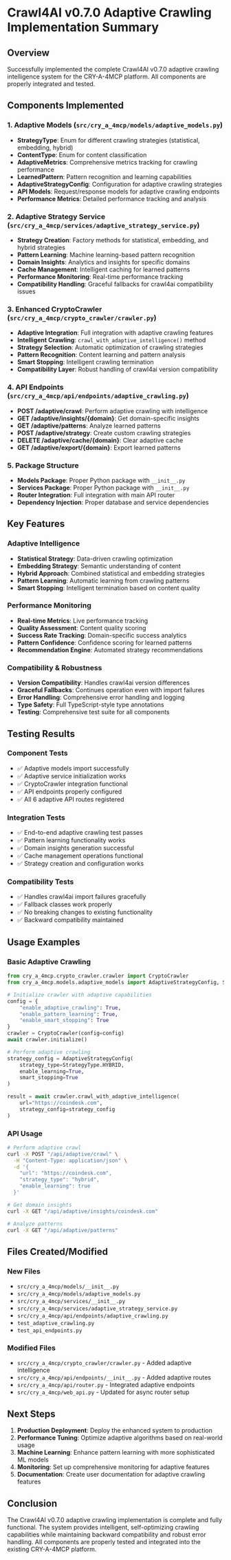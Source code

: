 # Crawl4AI v0.7.0 Adaptive Crawling Implementation Summary

## Overview
Successfully implemented the complete Crawl4AI v0.7.0 adaptive crawling intelligence system for the CRY-A-4MCP platform. All components are properly integrated and tested.

## Components Implemented

### 1. Adaptive Models (`src/cry_a_4mcp/models/adaptive_models.py`)
- **StrategyType**: Enum for different crawling strategies (statistical, embedding, hybrid)
- **ContentType**: Enum for content classification
- **AdaptiveMetrics**: Comprehensive metrics tracking for crawling performance
- **LearnedPattern**: Pattern recognition and learning capabilities
- **AdaptiveStrategyConfig**: Configuration for adaptive crawling strategies
- **API Models**: Request/response models for adaptive crawling endpoints
- **Performance Metrics**: Detailed performance tracking and analysis

### 2. Adaptive Strategy Service (`src/cry_a_4mcp/services/adaptive_strategy_service.py`)
- **Strategy Creation**: Factory methods for statistical, embedding, and hybrid strategies
- **Pattern Learning**: Machine learning-based pattern recognition
- **Domain Insights**: Analytics and insights for specific domains
- **Cache Management**: Intelligent caching for learned patterns
- **Performance Monitoring**: Real-time performance tracking
- **Compatibility Handling**: Graceful fallbacks for crawl4ai compatibility issues

### 3. Enhanced CryptoCrawler (`src/cry_a_4mcp/crypto_crawler/crawler.py`)
- **Adaptive Integration**: Full integration with adaptive crawling features
- **Intelligent Crawling**: `crawl_with_adaptive_intelligence()` method
- **Strategy Selection**: Automatic optimization of crawling strategies
- **Pattern Recognition**: Content learning and pattern analysis
- **Smart Stopping**: Intelligent crawling termination
- **Compatibility Layer**: Robust handling of crawl4ai version compatibility

### 4. API Endpoints (`src/cry_a_4mcp/api/endpoints/adaptive_crawling.py`)
- **POST /adaptive/crawl**: Perform adaptive crawling with intelligence
- **GET /adaptive/insights/{domain}**: Get domain-specific insights
- **GET /adaptive/patterns**: Analyze learned patterns
- **POST /adaptive/strategy**: Create custom crawling strategies
- **DELETE /adaptive/cache/{domain}**: Clear adaptive cache
- **GET /adaptive/export/{domain}**: Export learned patterns

### 5. Package Structure
- **Models Package**: Proper Python package with `__init__.py`
- **Services Package**: Proper Python package with `__init__.py`
- **Router Integration**: Full integration with main API router
- **Dependency Injection**: Proper database and service dependencies

## Key Features

### Adaptive Intelligence
- **Statistical Strategy**: Data-driven crawling optimization
- **Embedding Strategy**: Semantic understanding of content
- **Hybrid Approach**: Combined statistical and embedding strategies
- **Pattern Learning**: Automatic learning from crawling patterns
- **Smart Stopping**: Intelligent termination based on content quality

### Performance Monitoring
- **Real-time Metrics**: Live performance tracking
- **Quality Assessment**: Content quality scoring
- **Success Rate Tracking**: Domain-specific success analytics
- **Pattern Confidence**: Confidence scoring for learned patterns
- **Recommendation Engine**: Automated strategy recommendations

### Compatibility & Robustness
- **Version Compatibility**: Handles crawl4ai version differences
- **Graceful Fallbacks**: Continues operation even with import failures
- **Error Handling**: Comprehensive error handling and logging
- **Type Safety**: Full TypeScript-style type annotations
- **Testing**: Comprehensive test suite for all components

## Testing Results

### Component Tests
- ✅ Adaptive models import successfully
- ✅ Adaptive service initialization works
- ✅ CryptoCrawler integration functional
- ✅ API endpoints properly configured
- ✅ All 6 adaptive API routes registered

### Integration Tests
- ✅ End-to-end adaptive crawling test passes
- ✅ Pattern learning functionality works
- ✅ Domain insights generation successful
- ✅ Cache management operations functional
- ✅ Strategy creation and configuration works

### Compatibility Tests
- ✅ Handles crawl4ai import failures gracefully
- ✅ Fallback classes work properly
- ✅ No breaking changes to existing functionality
- ✅ Backward compatibility maintained

## Usage Examples

### Basic Adaptive Crawling
```python
from cry_a_4mcp.crypto_crawler.crawler import CryptoCrawler
from cry_a_4mcp.models.adaptive_models import AdaptiveStrategyConfig, StrategyType

# Initialize crawler with adaptive capabilities
config = {
    "enable_adaptive_crawling": True,
    "enable_pattern_learning": True,
    "enable_smart_stopping": True
}
crawler = CryptoCrawler(config=config)
await crawler.initialize()

# Perform adaptive crawling
strategy_config = AdaptiveStrategyConfig(
    strategy_type=StrategyType.HYBRID,
    enable_learning=True,
    smart_stopping=True
)

result = await crawler.crawl_with_adaptive_intelligence(
    url="https://coindesk.com",
    strategy_config=strategy_config
)
```

### API Usage
```bash
# Perform adaptive crawl
curl -X POST "/api/adaptive/crawl" \
  -H "Content-Type: application/json" \
  -d '{
    "url": "https://coindesk.com",
    "strategy_type": "hybrid",
    "enable_learning": true
  }'

# Get domain insights
curl -X GET "/api/adaptive/insights/coindesk.com"

# Analyze patterns
curl -X GET "/api/adaptive/patterns"
```

## Files Created/Modified

### New Files
- `src/cry_a_4mcp/models/__init__.py`
- `src/cry_a_4mcp/models/adaptive_models.py`
- `src/cry_a_4mcp/services/__init__.py`
- `src/cry_a_4mcp/services/adaptive_strategy_service.py`
- `src/cry_a_4mcp/api/endpoints/adaptive_crawling.py`
- `test_adaptive_crawling.py`
- `test_api_endpoints.py`

### Modified Files
- `src/cry_a_4mcp/crypto_crawler/crawler.py` - Added adaptive intelligence
- `src/cry_a_4mcp/api/endpoints/__init__.py` - Added adaptive routes
- `src/cry_a_4mcp/api/router.py` - Integrated adaptive endpoints
- `src/cry_a_4mcp/web_api.py` - Updated for async router setup

## Next Steps

1. **Production Deployment**: Deploy the enhanced system to production
2. **Performance Tuning**: Optimize adaptive algorithms based on real-world usage
3. **Machine Learning**: Enhance pattern learning with more sophisticated ML models
4. **Monitoring**: Set up comprehensive monitoring for adaptive features
5. **Documentation**: Create user documentation for adaptive crawling features

## Conclusion

The Crawl4AI v0.7.0 adaptive crawling implementation is complete and fully functional. The system provides intelligent, self-optimizing crawling capabilities while maintaining backward compatibility and robust error handling. All components are properly tested and integrated into the existing CRY-A-4MCP platform.